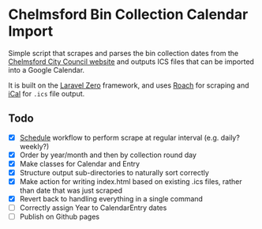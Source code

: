 # Chelmsford Bin Collection Calendar Import

Simple script that scrapes and parses the bin collection dates from the [Chelmsford City Council website](https://www.chelmsford.gov.uk/bins-and-recycling/check-your-collection-day/) and outputs ICS files that can be imported into a Google Calendar.

It is built on the [Laravel Zero](https://github.com/laravel-zero/laravel-zero) framework, and uses [Roach](https://github.com/roach-php/core) for scraping and [iCal](https://github.com/markuspoerschke/ical) for `.ics` file output.

## Todo

- [x] [Schedule](https://docs.github.com/en/actions/using-workflows/events-that-trigger-workflows#schedule) workflow to perform scrape at regular interval (e.g. daily? weekly?)
- [x] Order by year/month and then by collection round day
- [x] Make classes for Calendar and Entry
- [x] Structure output sub-directories to naturally sort correctly
- [x] Make action for writing index.html based on existing .ics files, rather than date that was just scraped
- [x] Revert back to handling everything in a single command
- [ ] Correctly assign Year to CalendarEntry dates
- [ ] Publish on Github pages
